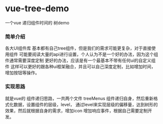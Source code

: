 # vue-tree-demo
一个vue 递归组件时间的 树demo
###  简单介绍

各大UI组件库 基本都有自己tree组件，但是我们的需求可能更复杂，对于直接使用组件
可能要阅读大量的api进行设置，个人认为不是一个好的办法，因为这个组件通常需要深度定制
更好的办法，应该是有一个最基本不带有任何ui的自定义组件
这样可以更好的跟各种ui框架融合，并且可以自己深度定制，比如增加时间，增加按钮等操作。

### 实现思路
就是vue的 组件递归思路，一共两个文件 treeMenus 组件递归自身，然后重新格式化数据，设置组件的层级，level，
通过level来实现层级的偏移量，达到树形的效果，然后就根据自身的需求，增加icon 增加响应事件，根据自己需要定制开发。

